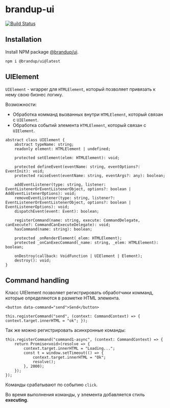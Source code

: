 # brandup-ui

[![Build Status](https://dev.azure.com/brandup/BrandUp%20Core/_apis/build/status%2FBrandUp%2Fbrandup-ui?branchName=master)]()

## Installation

Install NPM package [@brandup/ui](https://www.npmjs.com/package/@brandup/ui).

```
npm i @brandup/ui@latest
```

## UIElement

`UIElement` - wrapper для `HTMLElement`, который позволяет привязать к нему свою бизнес логику.

Возможности:
- Обработка комманд вызванных внутри `HTMLElement`, который связан с `UIElement`.
- Обработка событий элемента `HTMLElement`, который связан с `UIElement`.

```
abstract class UIElement {
    abstract typeName: string;
    readonly element: HTMLElement | undefined;

    protected setElement(elem: HTMLElement): void;

    protected defineEvent(eventName: string, eventOptions?: EventInit): void;
    protected raiseEvent(eventName: string, eventArgs?: any): boolean;

    addEventListener(type: string, listener: EventListenerOrEventListenerObject, options?: boolean | AddEventListenerOptions): void;
    removeEventListener(type: string, listener?: EventListenerOrEventListenerObject, options?: boolean | EventListenerOptions): void;
    dispatchEvent(event: Event): boolean;

    registerCommand(name: string, execute: CommandDelegate, canExecute?: CommandCanExecuteDelegate): void;
    hasCommand(name: string): boolean;
    
    protected _onRenderElement(_elem: HTMLElement);
    protected _onCanExecCommand(_name: string, _elem: HTMLElement): boolean;

	onDestroy(callback: VoidFunction | UIElement | Element);
    destroy(): void;
}
```

## Command handling

Класс UIElement позволяет регистрировать обработчики комманд, которые определяются в разметке HTML элемента.

```
<button data-command="send">Send</button>

this.registerCommand("send", (context: CommandContext) => { context.target.innerHTML = "ok"; });
```

Так же можно регистрировать асинхронные команды:

```
this.registerCommand("command1-async", (context: CommandContext) => {
	return Promise<void>(resolve => {
		context.target.innerHTML = "Loading...";
		const t = window.setTimeout(() => {
			context.target.innerHTML = "Ok";
			resolve();
		}, 2000);
	});
});
```

Команды срабатывают по событию `click`.

Во время выполнения команды, у элемента добавляется стиль **executing**.